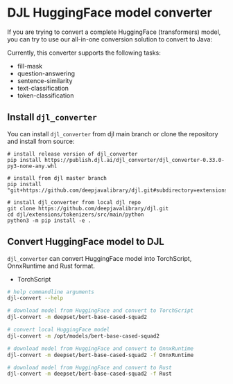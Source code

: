 # DJL HuggingFace model converter

If you are trying to convert a complete HuggingFace (transformers) model,
you can try to use our all-in-one conversion solution to convert to Java:

Currently, this converter supports the following tasks:

- fill-mask
- question-answering
- sentence-similarity
- text-classification
- token-classification

## Install `djl_converter`

You can install `djl_converter` from djl main branch or clone the repository and install from source:

```
# install release version of djl_converter
pip install https://publish.djl.ai/djl_converter/djl_converter-0.33.0-py3-none-any.whl

# install from djl master branch
pip install "git+https://github.com/deepjavalibrary/djl.git#subdirectory=extensions/tokenizers/src/main/python"

# install djl_converter from local djl repo
git clone https://github.com/deepjavalibrary/djl.git
cd djl/extensions/tokenizers/src/main/python
python3 -m pip install -e .
```

## Convert HuggingFace model to DJL

`djl_converter` can convert HuggingFace model into TorchScript, OnnxRuntime and Rust format.

- TorchScript

```bash
# help commandline arguments
djl-convert --help

# download model from HuggingFace and convert to TorchScript
djl-convert -m deepset/bert-base-cased-squad2

# convert local HuggingFace model
djl-convert -m /opt/models/bert-base-cased-squad2

# download model from HuggingFace and convert to OnnxRuntime
djl-convert -m deepset/bert-base-cased-squad2 -f OnnxRuntime

# download model from HuggingFace and convert to Rust
djl-convert -m deepset/bert-base-cased-squad2 -f Rust
```
